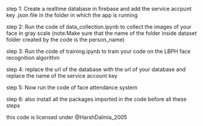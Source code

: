 step 1: Create a realtime database in firebase and add the service accpunt key .json file in the folder in which the app is running

step 2: Run the code of data_collection.ipynb to collect the images of your face in gray scale
(note:Make sure that the name of the folder inside dataset folder created by the code is the person_name)

step 3: Run the code of training.ipynb to train your code on the LBPH face recognition algorithm

step 4: replace the url of the database with the url of your database and replace the name of the service account key

step 5: Now run the code of face attendance system

step 6: also install all the packages imported in the code before all these steps

this code is licensed under @HarshDalmia_2005
